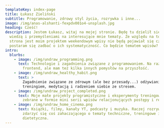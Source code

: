 ```yaml
---
templateKey: index-page
title: Łukasz Zieliński
subtitle: Programowanie, zdrowy styl życia, rozrywka i inne...
image: /img/anas-alshanti-fexpdv001o4-unsplash.jpg
heading: Cześć!
description: Jestem Łukasz, witaj na mojej stronie. Będę tu dzielił się moją
  wiedzą i przemyśleniami na interesujące mnie tematy. Ze względu na to, że
  strona jest moim projektem weekendowym wpisy nie będą pojawiał się często, ale
  postaram się zadbać o ich systematyczność. Co będzie tematem wpisów?
intro:
  blurbs:
    - image: /img/undraw_programming.png
      text: Technologie i zagadnienia związane z programowaniem. Na razie głównie
        frontend, ale mam też kilka innych pomysłów na przyszłość.
    - image: /img/undraw_healthy_habit.png
      text: >
        Zagadnienie związane ze zdrowym (ale bez przesady...) odżywianiem,
        treningiem, medytacją i radzeniem siebie ze stresem.
    - image: /img/undraw_project_completed.png
      text: Moje małe projekty programistyczne i eksperymenty treningowo-dietetyczne
        zebrane w formie mini serii wpisów relacjonujących postępy i rezultaty.
    - image: /img/undraw_home_cinema.png
      text: Książki, filmy, kanały YT, podcasty i muzyka. Raczej rozrywkowo, ale możne
        zdarzyć się coś zahaczającego o tematy techniczne, treningowe i
        dietetyczna.
---
```

